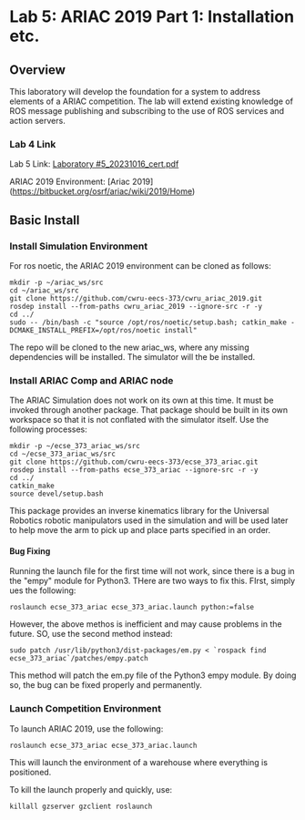 # Lab 5: ARIAC 2019 Part 1: Installation etc.

## Overview

This laboratory will develop the foundation for a system to address elements of a ARIAC competition.
The lab will extend existing knowledge of ROS message publishing and subscribing to the use of ROS
services and action servers.

### Lab 4 Link

Lab 5 Link: [Laboratory #5_20231016_cert.pdf](https://canvas.case.edu/courses/38747/assignments/509274)

ARIAC 2019 Environment: [Ariac 2019] (https://bitbucket.org/osrf/ariac/wiki/2019/Home)

## Basic Install

### Install Simulation Environment

For ros noetic, the ARIAC 2019 environment can be cloned as follows:

	mkdir -p ~/ariac_ws/src
	cd ~/ariac_ws/src
	git clone https://github.com/cwru-eecs-373/cwru_ariac_2019.git
	rosdep install --from-paths cwru_ariac_2019 --ignore-src -r -y
	cd ../
	sudo -- /bin/bash -c "source /opt/ros/noetic/setup.bash; catkin_make -DCMAKE_INSTALL_PREFIX=/opt/ros/noetic install"
	
The repo will be cloned to the new ariac_ws, where any missing dependencies will be installed. The simulator will the be installed. 

### Install ARIAC Comp and ARIAC node

The ARIAC Simulation does not work on its own at this time. It must be invoked through another package. That package should be built in its own workspace so that it is not conflated with the simulator itself. Use the following processes:

	mkdir -p ~/ecse_373_ariac_ws/src
	cd ~/ecse_373_ariac_ws/src
	git clone https://github.com/cwru-eecs-373/ecse_373_ariac.git
	rosdep install --from-paths ecse_373_ariac --ignore-src -r -y
	cd ../
	catkin_make
	source devel/setup.bash
	
This package provides an inverse kinematics library for the Universal Robotics robotic manipulators used in the simulation and will be used later to help move the arm to pick up and place parts specified in an order.

#### Bug Fixing

Running the launch file for the first time will not work, since there is a bug in the "empy" module for Python3. THere are two ways to fix this. FIrst, simply ues the following: 

	roslaunch ecse_373_ariac ecse_373_ariac.launch python:=false
	
However, the above methos is inefficient and may cause problems in the future. SO, use the second method instead:

	sudo patch /usr/lib/python3/dist-packages/em.py < `rospack find ecse_373_ariac`/patches/empy.patch
	
This method will patch the em.py file of the Python3 empy module. By doing so, the bug can be fixed properly and permanently. 

### Launch Competition Environment

To launch ARIAC 2019, use the following:

	roslaunch ecse_373_ariac ecse_373_ariac.launch
	
This will launch the environment of a warehouse where everything is positioned. 

To kill the launch properly and quickly, use:

	killall gzserver gzclient roslaunch
